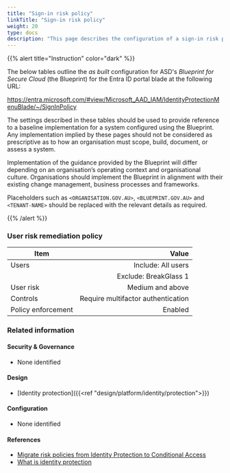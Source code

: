 ```yaml
---
title: "Sign-in risk policy"
linkTitle: "Sign-in risk policy"
weight: 20
type: docs
description: "This page describes the configuration of a sign-in risk policy within Microsoft Entra ID associated with systems built according to the guidance provided by ASD's Blueprint for Secure Cloud."
---
```


{{% alert title="Instruction" color="dark" %}}
 
The below tables outline the *as built* configuration for ASD's *Blueprint for Secure Cloud* (the Blueprint) for the Entra ID portal blade at the following URL:

https://entra.microsoft.com/#view/Microsoft_AAD_IAM/IdentityProtectionMenuBlade/~/SignInPolicy
 
The settings described in these tables should be used to provide reference to a baseline implementation for a system configured using the Blueprint. Any implementation implied by these pages should not be considered as prescriptive as to how an organisation must scope, build, document, or assess a system.

Implementation of the guidance provided by the Blueprint will differ depending on an organisation’s operating context and organisational culture. Organisations should implement the Blueprint in alignment with their existing change management, business processes and frameworks.

Placeholders such as `<ORGANISATION.GOV.AU>`, `<BLUEPRINT.GOV.AU>` and `<TENANT-NAME>` should be replaced with the relevant details as required.
 
{{% /alert %}}

### User risk remediation policy

| Item               |                              Value |
| ------------------ | ---------------------------------: |
| Users              |                 Include: All users |
|                    |             Exclude: BreakGlass 1 |
| User risk          |                   Medium and above |
| Controls           | Require multifactor authentication |
| Policy enforcement |                            Enabled |

### Related information

#### Security & Governance

* None identified
  
#### Design

* [Identity protection]({{<ref "design/platform/identity/protection">}})

#### Configuration

* None identified

#### References

* [Migrate risk policies from Identity Protection to Conditional Access](https://learn.microsoft.com/entra/id-protection/howto-identity-protection-configure-risk-policies#migrate-risk-policies-from-identity-protection-to-conditional-access)
* [What is identity protection](https://learn.microsoft.com/entra/id-protection/overview-identity-protection)


